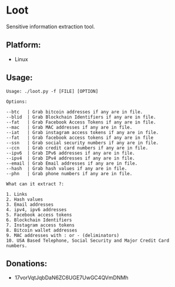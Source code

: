 # Loot
Sensitive information extraction tool.

Platform:
---------
- Linux

Usage:
-------------------------

    Usage: ./loot.py -f [FILE] [OPTION]

    Options:

    --btc   | Grab bitcoin addresses if any are in file.
    --blid  | Grab Blockchain Identifiers if any are in file.
    --fat   | Grab Facebook Access Tokens if any are in file.
    --mac   | Grab MAC addresses if any are in file.
    --iat   | Grab instagram access tokens if any are in file.
    --fat   | Grab facebook access tokens if any are in file
    --ssn   | Grab social security numbers if any are in file.
    --ccn   | Grab credit card numbers if any are in file.
    --ipv6  | Grab IPv6 addresses if any are in file.
    --ipv4  | Grab IPv4 addresses if any are in file.
    --email | Grab Email addresses if any are in file.
    --hash  | Grab hash values if any are in file.
    --phn   | Grab phone numbers if any are in file.

    What can it extract ?:

    1. Links
    2. Hash values
    3. Email addresses
    4. ipv4, ipv6 addresses
    5. Facebook access tokens
    6. Blockchain Identifiers
    7. Instagram access tokens
    8. Bitcoin wallet addresses
    9. MAC addresses with : or - (deliminators)
    10. USA Based Telephone, Social Security and Major Credit Card numbers.

Donations:
----------
- 17vorVqtJqbDaN6ZC6UGE7UwGC4QVmDNMh
